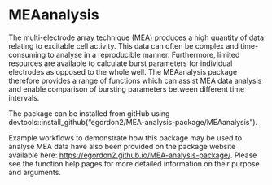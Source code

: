 
<!-- README.md is generated from README.Rmd. Please edit that file -->

# MEAanalysis

<!-- badges: start -->
<!-- badges: end -->

The multi-electrode array technique (MEA) produces a high quantity of
data relating to excitable cell activity. This data can often be complex
and time-consuming to analyse in a reproducible manner. Furthermore,
limited resources are available to calculate burst parameters for
individual electrodes as opposed to the whole well. The MEAanalysis
package therefore provides a range of functions which can assist MEA
data analysis and enable comparison of bursting parameters between
different time intervals.

The package can be installed from gitHub using
devtools::install_github(“egordon2/MEA-analysis-package/MEAanalysis”).

Example workflows to demonstrate how this package may be used to analyse
MEA data have also been provided on the package website available here:
<https://egordon2.github.io/MEA-analysis-package/>. Please see the
function help pages for more detailed information on their purpose and
arguments.
